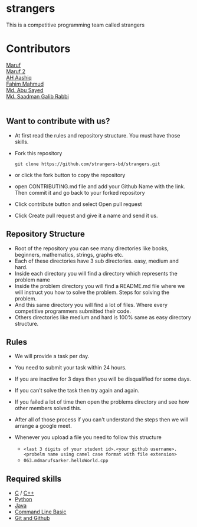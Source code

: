 # strangers
This is a competitive programming team called strangers

# Contributors
[Maruf](https://github.com/mdmarufsarker/)
<br>
[Maruf 2](https://github.com/coderMaruf/)
<br>
[AH Aashiq](https://github.com/AH-Aashiq/)
<br>
[Fahim Mahmud](https://github.com/fahimbug)
<br>
[Md. Abu Sayed](https://github.com/Orhan007)
<br>
[Md. Saadman Galib Rabbi](https://github.com/saadman-galib)
<br>
[]()
<br>

## Want to contribute with us?
- At first read the rules and repository structure. You must have those skills.
- Fork this repository

      git clone https://github.com/strangers-bd/strangers.git

- or click the fork button to copy the repository
- open CONTRIBUTING.md file and add your Github Name with the link. Then commit it and go back to your forked repository
- Click contribute button and select Open pull request 
- Click Create pull request and give it a name and send it us.

## Repository Structure
- Root of the repository you can see many directories like books, beginners, mathematics, strings, graphs etc.
- Each of these directories have 3 sub directories. easy, medium and hard.
- Inside each directory you will find a directory which represents the problem name
- Inside the problem directory you will find a README.md file where we will instruct you how to solve the problem. Steps for solving the problem.
- And this same directory you will find a lot of files. Where every competitive programmers submitted their code.
- Others directories like medium and hard is 100% same as easy directory structure.

## Rules
- We will provide a task per day.
- You need to submit your task within 24 hours.
- If you are inactive for 3 days then you will be disqualified for some days.
- If you can't solve the task then try again and again.
- If you failed a lot of time then open the problems directory and see how other members solved this.
- After all of those process if you can't understand the steps then we will arrange a google meet.
- Whenever you upload a file you need to follow this structure
  
  - `<last 3 digits of your student id>.<your github username>.<probelm name using camel case format with file extension>`
  - `063.mdmarufsarker.helloWorld.cpp`

## Required skills
- [C](https://youtube.com/playlist?list=PLgH5QX0i9K3pCMBZcul1fta6UivHDbXvz) / [C++](https://youtube.com/playlist?list=PLgH5QX0i9K3q0ZKeXtF--CZ0PdH1sSbYL)
- [Python](https://youtube.com/playlist?list=PLgH5QX0i9K3rz5XqMsTk41_j15_6682BN)
- [Java](https://youtube.com/playlist?list=PLgH5QX0i9K3oAZUB2QXR-dZac0c9HNyRa)
- [Command Line Basic](https://youtube.com/playlist?list=PLCWi-JUKQh2-YQ6U_dqQix3s00tIkgeKJ)
- [Git and Github](https://youtu.be/oe21Nlq8GS4)
